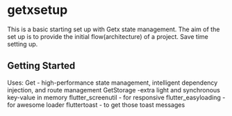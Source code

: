 # getxsetup

This is a basic starting set up with Getx state management.
The aim of the set up is to provide the initial flow(architecture) of a project.
Save time setting up.

## Getting Started
Uses:
  Get - high-performance state management, intelligent dependency injection, and route management 
  GetStorage -extra light and synchronous key-value in memory
  flutter_screenutil - for responsive
  flutter_easyloading - for awesome loader
  fluttertoast - to get those toast messages
  
